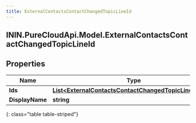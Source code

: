 ```yaml
---
title: ExternalContactsContactChangedTopicLineId
---
```

## ININ.PureCloudApi.Model.ExternalContactsContactChangedTopicLineId

## Properties

|Name | Type | Description | Notes|
|------------ | ------------- | ------------- | -------------|
| **Ids** | [**List&lt;ExternalContactsContactChangedTopicLineUserId&gt;**](ExternalContactsContactChangedTopicLineUserId.html) |  | [optional] |
| **DisplayName** | **string** |  | [optional] |
{: class="table table-striped"}


